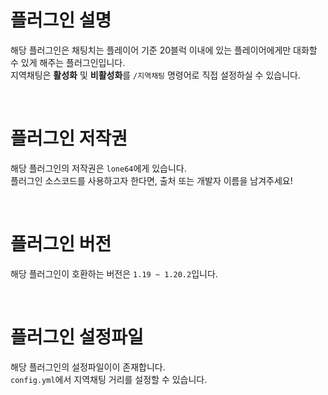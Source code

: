 # 플러그인 설명
해당 플러그인은 채팅치는 플레이어 기준 20블럭 이내에 있는 플레이어에게만 대화할 수 있게 해주는 플러그인입니다.<br>
지역채팅은 **활성화** 및 **비활성화**를 `/지역채팅` 명령어로 직접 설정하실 수 있습니다.

<br>

# 플러그인 저작권
해당 플러그인의 저작권은 `lone64`에게 있습니다.<br>
플러그인 소스코드를 사용하고자 한다면, 출처 또는 개발자 이름을 남겨주세요!

<br>

# 플러그인 버전
해당 플러그인이 호환하는 버전은 `1.19 ~ 1.20.2`입니다.

<br>

# 플러그인 설정파일
해당 플러그인의 설정파일이이 존재합니다.<br>
`config.yml`에서 지역채팅 거리를 설정할 수 있습니다.
